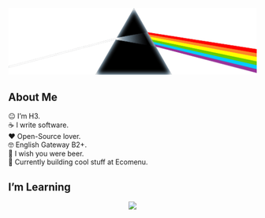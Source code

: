<div align="center">
      <img src="src/pf.png" alt="Logo" width="600" height="auto">
</div>

## About Me

😐 I’m H3.  
☕ I write software.  
❤️ Open-Source lover.  
🤓 English Gateway B2+.  
🍺 I wish you were beer.  
🍔 Currently building cool stuff at Ecomenu.

## I’m Learning

<p align="center">
      <img src="https://skillicons.dev/icons?i=html,css,js,ts,nodejs,rust,php,mysql,prisma,react,git,docker,nest,vim,vscode,vite,linux,windows,wordpress,arduino,astro,bootstrap,express" />

</p>

